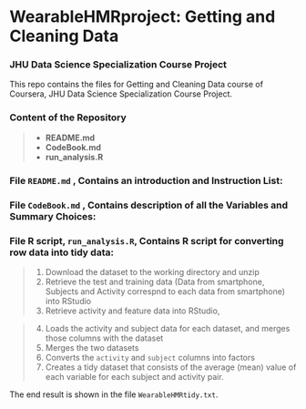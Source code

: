 # WearableHMRproject: Getting and Cleaning Data 
### JHU Data Science Specialization Course Project

This repo contains the files for Getting and Cleaning Data course of Coursera, JHU Data Science Specialization Course Project.

### Content of the Repository
>- **README.md**
>- **CodeBook.md** 
>- **run_analysis.R**

### File `README.md` , Contains an introduction and Instruction List:

### File `CodeBook.md` , Contains description of all the Variables and Summary Choices:

### File R script, `run_analysis.R`, Contains R script for converting row data into tidy data:

>1. Download the dataset  to the working directory and unzip
>2. Retrieve the test and training data (Data from smartphone, Subjects and Activity correspnd to each data from smartphone) into RStudio 
>3. Retrieve activity and feature data into RStudio, 

>4. Loads the activity and subject data for each dataset, and merges those
   columns with the dataset
>5. Merges the two datasets
>6. Converts the `activity` and `subject` columns into factors
>7. Creates a tidy dataset that consists of the average (mean) value of each
   variable for each subject and activity pair.

The end result is shown in the file `WearableHMRtidy.txt`.
